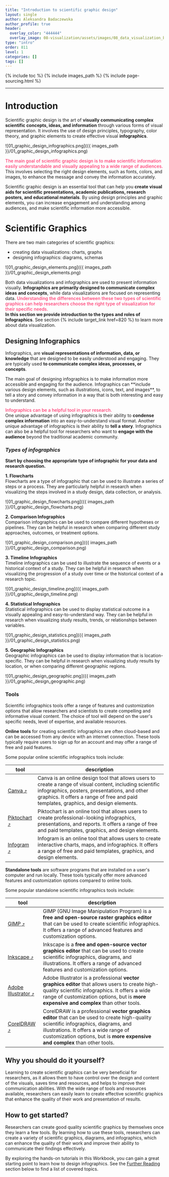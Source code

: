 ```yaml
---
title: "Introduction to scientific graphic design"
layout: single
author: Aleksandra Badaczewska
author_profile: true
header:
  overlay_color: "444444"
  overlay_image: 08-visualization/assets/images/08_data_visualization_banner.png
type: "intro"
order: 811
level: 1
categories: []
tags: []
---
```


{% include toc %}
{% include images_path %}
{% include page-sourcing.html %}

---


# Introduction

Scientific graphic design is the art of **visually communicating complex scientific concepts, ideas, and information** through various forms of visual representation. It involves the use of design principles, typography, color theory, and graphic elements to create effective visual **infographics**.

![01_graphic_design_infographics.png]({{ images_path }}/01_graphic_design_infographics.png)

<span style="color: #ff3870;font-weight: 500;"> The main goal of scientific graphic design is to make scientific information easily understandable and visually appealing to a wide range of audiences.</span> This involves selecting the right design elements, such as fonts, colors, and images, to enhance the message and convey the information accurately.

Scientific graphic design is an essential tool that can help you **create visual aids for scientific presentations, academic publications, research posters, and educational materials**. By using design principles and graphic elements, you can increase engagement and understanding among audiences, and make scientific information more accessible.

# Scientific Graphics

There are two main categories of scientific graphics:
* creating data visualizations: charts, graphs
* designing infographics: diagrams, schemas

![01_graphic_design_elements.png]({{ images_path }}/01_graphic_design_elements.png)

Both data visualizations and infographics are used to present information visually. **Infographics are primarily designed to communicate complex ideas and concepts**, while data visualizations are focused on representing data.
<span style="color: #ff3870;font-weight: 500;">Understanding the differences between these two types of scientific graphics can help researchers choose the right type of visualization for their specific needs.
</span><br>
**In this section we provide introduction to the types and roles of Infographics**. See section {% include target_link href=820 %} to learn more about data visualization.


## Designing Infographics

Infographics, are **visual representations of information, data, or knowledge** that are designed to be easily understood and engaging. They are typically used **to communicate complex ideas, processes, or concepts**.

<div class="note" markdown="1">
The main goal of designing infographics is to make information more accessible and engaging for the audience. Infographics can **include various design elements, such as illustrations, icons, text, and images**, to tell a story and convey information in a way that is both interesting and easy to understand.
</div>

<span style="color: #ff3870;font-weight: 500;">Infographics can be a helpful tool in your research.</span><br>
One unique advantage of using infographics is their ability to **condense complex information** into an easy-to-understand visual format. Another unique advantage of infographics is their ability to **tell a story**. Infographics can also be a helpful tool for researchers who want to **engage with the audience** beyond the traditional academic community.

### *Types of infographics*

**Start by choosing the appropriate type of infographic for your data and research question.**

**1. Flowcharts** <br>
Flowcharts are a type of infographic that can be used to illustrate a series of steps or a process. They are particularly helpful in research when visualizing the steps involved in a study design, data collection, or analysis.

![01_graphic_design_flowcharts.png]({{ images_path }}/01_graphic_design_flowcharts.png)

**2. Comparison Infographics** <br>
Comparison infographics can be used to compare different hypotheses or pipelines. They can be helpful in research when comparing different study approaches, outcomes, or treatment options.

![01_graphic_design_comparison.png]({{ images_path }}/01_graphic_design_comparison.png)

**3. Timeline Infographics** <br>
Timeline infographics can be used to illustrate the sequence of events or a historical context of a study. They can be helpful in research when visualizing the progression of a study over time or the historical context of a research topic.

![01_graphic_design_timeline.png]({{ images_path }}/01_graphic_design_timeline.png)

**4. Statistical Infographics** <br>
Statistical infographics can be used to display statistical outcome in a visually appealing and easy-to-understand way. They can be helpful in research when visualizing study results, trends, or relationships between variables.

![01_graphic_design_statistics.png]({{ images_path }}/01_graphic_design_statistics.png)

**5. Geographic Infographics** <br>
Geographic infographics can be used to display information that is location-specific. They can be helpful in research when visualizing study results by location, or when comparing different geographic regions.

![01_graphic_design_geographic.png]({{ images_path }}/01_graphic_design_geographic.png)


### Tools

Scientific infographics tools offer a range of features and customization options that allow researchers and scientists to create compelling and informative visual content. The choice of tool will depend on the user's specific needs, level of expertise, and available resources.

**Online tools** for creating scientific infographics are often cloud-based and can be accessed from any device with an internet connection. These tools typically require users to sign up for an account and may offer a range of free and paid features.

Some popular online scientific infographics tools include:

| tool | description |
|------|-------------|
|<a href="https://www.canva.com/" target="_blank">Canva  ⤴</a>|Canva is an online design tool that allows users to create a range of visual content, including scientific infographics, posters, presentations, and other graphics. It offers a range of free and paid templates, graphics, and design elements.|
|<a href="https://piktochart.com/" target="_blank">Piktochart  ⤴</a>| Piktochart is an online tool that allows users to create professional-looking infographics, presentations, and reports. It offers a range of free and paid templates, graphics, and design elements.|
|<a href="https://infogram.com/" target="_blank">Infogram  ⤴</a>|Infogram is an online tool that allows users to create interactive charts, maps, and infographics. It offers a range of free and paid templates, graphics, and design elements.|

**Standalone tools** are software programs that are installed on a user's computer and run locally. These tools typically offer more advanced features and customization options compared to online tools.

Some popular standalone scientific infographics tools include:

| tool | description |
|------|-------------|
|<a href="https://www.gimp.org/)" target="_blank">GIMP  ⤴</a>|GIMP (GNU Image Manipulation Program) is a **free and open-source raster graphics editor** that can be used to create scientific infographics. It offers a range of advanced features and customization options.|
|<a href="https://inkscape.org/" target="_blank">Inkscape  ⤴</a>|Inkscape is a **free and open-source vector graphics editor** that can be used to create scientific infographics, diagrams, and illustrations. It offers a range of advanced features and customization options.|
|<a href="https://www.adobe.com/products/illustrator.html" target="_blank">Adobe Illustrator  ⤴</a>|Adobe Illustrator is a professional **vector graphics editor** that allows users to create high-quality scientific infographics. It offers a wide range of customization options, but is **more expensive and complex** than other tools.||
|<a href="https://www.coreldraw.com/" target="_blank">CorelDRAW  ⤴</a>|CorelDRAW is a professional **vector graphics editor** that can be used to create high-quality scientific infographics, diagrams, and illustrations. It offers a wide range of customization options, but is **more expensive and complex** than other tools.|


## Why you should do it yourself?

Learning to create scientific graphics can be very beneficial for researchers, as it allows them to have control over the design and content of the visuals, saves time and resources, and helps to improve their communication abilities. With the wide range of tools and resources available, researchers can easily learn to create effective scientific graphics that enhance the quality of their work and presentation of results.

## How to get started?

Researchers can create good quality scientific graphics by themselves once they learn a few tools. By learning how to use these tools, researchers can create a variety of scientific graphics, diagrams, and infographics, which can enhance the quality of their work and improve their ability to communicate their findings effectively.

By exploring the hands-on tutorials in this Workbook, you can gain a great starting point to learn how to design infographics. See the [Further Reading](#further-reading) section below to find a list of covered topics.
